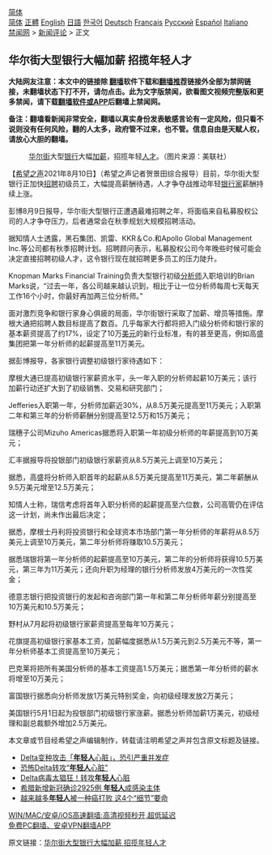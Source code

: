  <!-- 面包屑导航 --> <div class="breadcrumb"><!-- GTranslate: https://gtranslate.io/ -->  <div class="switcher notranslate">  <div class="selected">  <a href="#" onclick="return false;"> 简体</a>  </div>  <div class="option">  <a href="https://www.bannedbook.org" onclick="doGTranslate('zh-CN|zh-CN');jQuery('div.switcher div.selected a').html(jQuery(this).html());return false;" title="简体中文" class="nturl selected"> 简体</a>  <a href="https://www.bannedbook.org/zh-tw/" onclick="doGTranslate('zh-CN|zh-TW');jQuery('div.switcher div.selected a').html(jQuery(this).html());return false;" title="繁體中文" class="nturl"> 正體</a>  <a href="https://www.bannedbook.org/en/" onclick="doGTranslate('zh-CN|en');jQuery('div.switcher div.selected a').html(jQuery(this).html());return false;" title="English" class="nturl"> English</a>  <a href="https://www.bannedbook.org/ja/" onclick="doGTranslate('zh-CN|ja');jQuery('div.switcher div.selected a').html(jQuery(this).html());return false;" title="日本語" class="nturl"> 日語</a>  <a href="https://www.bannedbook.org/ko/" onclick="doGTranslate('zh-CN|ko');jQuery('div.switcher div.selected a').html(jQuery(this).html());return false;" title="한국어" class="nturl"> 한국어</a>  <a href="https://www.bannedbook.org/de/" onclick="doGTranslate('zh-CN|de');jQuery('div.switcher div.selected a').html(jQuery(this).html());return false;" title="Deutsch" class="nturl"> Deutsch</a>  <a href="https://www.bannedbook.org/fr/" onclick="doGTranslate('zh-CN|fr');jQuery('div.switcher div.selected a').html(jQuery(this).html());return false;" title="Français" class="nturl"> Français</a>  <a href="https://www.bannedbook.org/ru/" onclick="doGTranslate('zh-CN|ru');jQuery('div.switcher div.selected a').html(jQuery(this).html());return false;" title="Русский" class="nturl"> Русский</a>  <a href="https://www.bannedbook.org/es/" onclick="doGTranslate('zh-CN|es');jQuery('div.switcher div.selected a').html(jQuery(this).html());return false;" title="Español" class="nturl"> Español</a>  <a href="https://www.bannedbook.org/it/" onclick="doGTranslate('zh-CN|it');jQuery('div.switcher div.selected a').html(jQuery(this).html());return false;" title="Italiano" class="nturl"> Italiano</a>  </div>  </div>      <div class='breadcrumb-sub'><!-- Breadcrumb NavXT 6.3.0 --> <a href="https://www.bannedbook.org/" class="home">禁闻网</a> &gt; <a href="https://www.bannedbook.org/bnews/comments/" class="category">新闻评论</a> &gt; 正文</div></div><h2>华尔街大型银行大幅加薪 招揽年轻人才</h2> <p class="notice"><b>大陆网友注意：本文中的链接除 <a href="https://github.com/bannedbook/fanqiang" >翻墙</a>软件下载和<a href="https://github.com/killgcd/justmysocks/blob/master/README.md">翻墙推荐</a>链接外全部为禁网链接，未翻墙状态下打不开，请勿点击。此为文字版禁闻，欲看图文视频完整版和更多禁闻，请下载<a href="https://github.com/bannedbook/fanqiang">翻墙软件或APP</a>后翻墙上禁闻网。</p><p>备注：翻墙看新闻非常安全，翻墙以真实身份发表敏感言论有一定风险，但只看不说则没有任何风险，翻的人太多，政府管不过来，也不管。信息自由是天赋人权，请放心大胆的翻墙。</b></p>  <div class="entry"> <figure> <p><figcaption><a href="https://www.bannedbook.org/bnews/tag/%e5%8d%8e%e5%b0%94%e8%a1%97/" class="st_tag internal_tag" rel="tag" title="标签 华尔街 下的日志">华尔街</a>大型<a href="https://www.bannedbook.org/bnews/tag/%e9%93%b6%e8%a1%8c/" class="st_tag internal_tag" rel="tag" title="标签 银行 下的日志">银行</a>大幅<a href="https://www.bannedbook.org/bnews/tag/%E5%8A%A0%E8%96%AA/" class="st_tag internal_tag" rel="tag" title="标签 加薪 下的日志">加薪</a>，招揽年轻<a href="https://www.bannedbook.org/bnews/tag/%E4%BA%BA%E6%89%8D/" class="st_tag internal_tag" rel="tag" title="标签 人才 下的日志">人才</a>。（图片来源：美联社）</figcaption></figure> <p>【<span class='wp_keywordlink_affiliate'><a href="https://www.soundofhope.org" title="希望之声" target="_blank">希望之声</a></span>2021年8月10日】（希望之声记者贺景田综合报导）目前，华尔街大型银行正加快<a href="https://www.bannedbook.org/bnews/tag/%E6%8B%9B%E8%81%98/" class="st_tag internal_tag" rel="tag" title="标签 招聘 下的日志">招聘</a>初级员工，大幅提高薪酬待遇，人才争夺战推动年轻<a href="https://www.bannedbook.org/bnews/tag/%e9%93%b6%e8%a1%8c%e5%ae%b6/" class="st_tag internal_tag" rel="tag" title="标签 银行家 下的日志">银行家</a>薪酬持续上涨。</p> <p>彭博8月9日报导，华尔街大型银行正遭遇最难招聘之年，将面临来自私募股权公司的人才争夺压力，后者通常会在秋季规划大规模招聘活动。</p> <p>据知情人士透露，黑石集团、凯雷、KKR＆Co.和Apollo Global Management Inc.等公司都有秋季招聘计划。招聘顾问表示，私募股权公司今年晚些时候可能会决定直接招聘初级人才，这令银行现在就招聘更多员工的压力陡升。</p> <p>Knopman Marks Financial Training负责大型银行初级<a href="https://www.bannedbook.org/bnews/tag/%E5%88%86%E6%9E%90%E5%B8%88/" class="st_tag internal_tag" rel="tag" title="标签 分析师 下的日志">分析师</a>入职培训的Brian Marks说，“过去一年，各公司越来越认识到，相比于让一位分析师每周七天每天工作16个小时，你最好再加两三位分析师。”</p> <p>面对激烈竞争和银行家身心俱疲的局面，华尔街银行采取了加薪、增员等措施。摩根大通把招聘人数目标提高了数百。几乎每家大行都将把入门级分析师和银行家的基本薪资提高了约17%，设定了10万<a href="https://www.bannedbook.org/bnews/tag/%e7%be%8e%e5%85%83/" class="st_tag internal_tag" rel="tag" title="标签 美元 下的日志">美元</a>的新行业标准，有的甚至更高，例如高盛集团把第一年分析师的起薪提高至11万美元。</p>  <p>据彭博报导，各家银行调整初级银行家待遇如下：</p> <p>摩根大通已提高初级银行家薪资水平，头一年入职的分析师起薪10万美元；该行加薪行动还扩大到了初级销售、交易和研究部门；</p> <p>Jefferies入职第一年，分析师加薪近30%，从8.5万美元提高至11万美元；入职第二年和第三年的分析师薪酬分别提高至12.5万和15万美元；</p> <p>瑞穗子公司Mizuho Americas据悉将入职第一年初级分析师的年薪提高到10万美元；</p> <p>汇丰据报导将投银部门初级银行家薪资从8.5万美元上调至10万美元；</p>  <p>据悉，高盛将分析师入职首年的起薪从8.5万美元提高至11万美元，第二年薪酬从9.5万美元增至12.5万美元；</p> <p>知情人士称，瑞信考虑将首年入职分析师的起薪提高至六位数，公司高管仍在评估这一计划，尚未作出最后决定；</p> <p>据悉，摩根士丹利将投资银行和全球资本市场部门第一年分析师的年薪将从8.5万美元上调至10万美元，第二年分析师将赚取10.5万美元；</p> <p>据悉瑞银将第一年分析师的起薪提高至10万美元，第二年的分析师将获得10.5万美元，第三年为11万美元；还向升职为经理的银行分析师发放4万美元的一次性奖金；</p> <p>德意志银行把投资银行的发起和咨询部门第一年和第二年分析师年薪分别提高至10万美元和10.5万美元；</p>  <p>野村从7月起将初级银行家薪资提高至每年10万美元；</p> <p>花旗提高初级银行家基本工资，加薪幅度据悉从1.5万美元到2.5万美元不等，第一年分析师基本工资提高至10万美元；</p> <p>巴克莱将把所有美国分析师的基本工资提高1.5万美元；据悉第一年分析师的薪水将增至10万美元；</p> <p>富国银行据悉向分析师发放1万美元特别奖金，向初级经理发放2万美元；</p> <p>美国银行5月1日起为投银部门初级银行家涨薪。据悉分析师加薪1万美元，初级经理和副总裁额外增加2.5万美元。</p>  <p>本文章或节目经希望之声编辑制作，转载请注明希望之声并包含原文标题及链接。 </p> <ul class='op-related-articles' title='相关阅读'> <li><a href='https://www.bannedbook.org/bnews/comments/20210810/1603673.html' target='_blank'>Delta变种攻击「<b>年轻人</b>心脏」，恐引严重并发症</a></li> <li><a href='https://www.bannedbook.org/bnews/cnnews/20210810/1603484.html' target='_blank'>恐怖Delta转攻“<b>年轻人</b>心脏”</a></li> <li><a href='https://www.bannedbook.org/bnews/worldnews/20210808/1602705.html' target='_blank'>Delta病毒太猖狂！转攻<b>年轻人</b>心脏</a></li> <li><a href='https://www.bannedbook.org/bnews/baitai/20210808/1602459.html' target='_blank'>希腊新增新冠确诊2925例 <b>年轻人</b>成感染主体</a></li> <li><a href='https://www.bannedbook.org/bnews/health/20210807/1601904.html' target='_blank'>越来越多<b>年轻人</b>被一种癌打败 这4个“细节”要命</a></li> </ul> <p class="texttj"> <a href="https://github.com/bannedbook/fanqiang/wiki/V2ray%E6%9C%BA%E5%9C%BA" target="_blank">WIN/MAC/安卓/iOS高速翻墙:高清视频秒开,超低延迟</a><br/> <a href="https://github.com/bannedbook/fanqiang/wiki/%E7%A6%81%E9%97%BB%E7%BD%91%E5%AE%89%E5%8D%93%E7%BF%BB%E5%A2%99%E6%96%B0%E9%97%BBAPP" target="_blank">免费PC翻墙、安卓VPN翻墙APP</a></p><p>原文链接：<a class="src_link"  href="https://www.soundofhope.org/post/534164" target="_blank">华尔街大型银行大幅加薪 招揽年轻人才</a></p><a name='sharetosocial'></a>  <div style="margin-bottom:5px;padding-bottom:5px;clear:both"> <div id="archive-pix-1" class="banner-ads"> <!-- AuctionX Display platform tag START --> <div id="26318x728x90x621x_ADSLOT2" clicktrack="%%CLICK_URL_ESC%%"></div> <!-- AuctionX Display platform tag END --> </div> <div id="archive-pix-2" class="banner-ads"> <!-- AuctionX Display platform tag START --> <div id="26315x300x250x621x_ADSLOT2" clicktrack="%%CLICK_URL_ESC%%"></div> <!-- AuctionX Display platform tag END --> </div> </div>  <div id="archive-pix-1" class="banner-ads"> <!-- AuctionX Display platform tag START --> <div id="26318x728x90x621x_ADSLOT3" clicktrack="%%CLICK_URL_ESC%%"></div> <!-- AuctionX Display platform tag END --> </div> </div><!--END ENTRY--> 